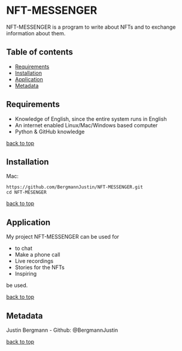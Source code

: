 # NFT-MESSENGER
NFT-MESSENGER is a program to write about NFTs and to exchange information about them.



## Table of contents

- [Requirements](#Requirements)
- [Installation](#Installation)
- [Application](#Application )
- [Metadata](#Metadata)



## Requirements
- Knowledge of English, since the entire system runs in English
- An internet enabled Linux/Mac/Windows based computer
- Python & GitHub knowledge


[back to top](#NFT-MESSENGER)


## Installation

Mac:

```Shell
https://github.com/BergmannJustin/NFT-MESSENGER.git
cd NFT-MESENGER
```


[back to top](#NFT-MESSENGER)

  

## Application 

My project NFT-MESSENGER can be used for

- to chat
- Make a phone call
- Live recordings
- Stories for the NFTs
- Inspiring

be used.


[back to top](#NFT-MESSENGER)



## Metadata

 Justin Bergmann - Github: @BergmannJustin



[back to top](#NFT-MESSENGER)
